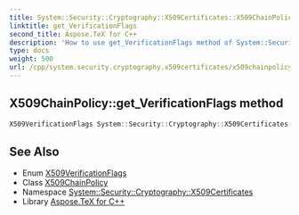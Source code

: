 ```yaml
---
title: System::Security::Cryptography::X509Certificates::X509ChainPolicy::get_VerificationFlags method
linktitle: get_VerificationFlags
second_title: Aspose.TeX for C++
description: 'How to use get_VerificationFlags method of System::Security::Cryptography::X509Certificates::X509ChainPolicy class in C++.'
type: docs
weight: 500
url: /cpp/system.security.cryptography.x509certificates/x509chainpolicy/get_verificationflags/
---
```

## X509ChainPolicy::get_VerificationFlags method




```cpp
X509VerificationFlags System::Security::Cryptography::X509Certificates::X509ChainPolicy::get_VerificationFlags()
```

## See Also

* Enum [X509VerificationFlags](../../x509verificationflags/)
* Class [X509ChainPolicy](../)
* Namespace [System::Security::Cryptography::X509Certificates](../../)
* Library [Aspose.TeX for C++](../../../)
